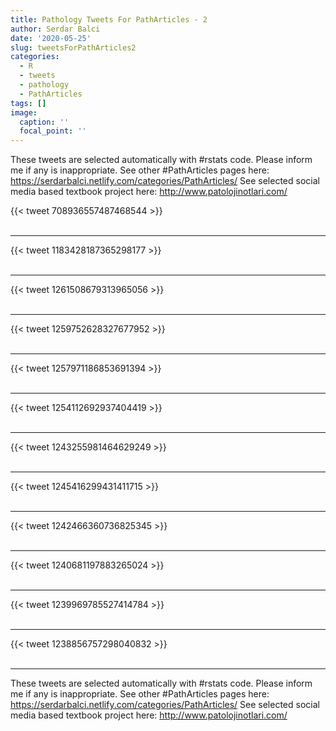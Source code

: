 ```yaml
---
title: Pathology Tweets For PathArticles - 2
author: Serdar Balci
date: '2020-05-25'
slug: tweetsForPathArticles2
categories:
  - R
  - tweets
  - pathology
  - PathArticles
tags: []
image:
  caption: ''
  focal_point: ''
---
```



These tweets are selected automatically with #rstats code. Please inform me if any is inappropriate.
See other #PathArticles pages here: https://serdarbalci.netlify.com/categories/PathArticles/ 
See selected social media based textbook project here: http://www.patolojinotlari.com/

{{< tweet 708936557487468544 >}}
<br>
<br>
<hr>
{{< tweet 1183428187365298177 >}}
<br>
<br>
<hr>
{{< tweet 1261508679313965056 >}}
<br>
<br>
<hr>
{{< tweet 1259752628327677952 >}}
<br>
<br>
<hr>
{{< tweet 1257971186853691394 >}}
<br>
<br>
<hr>
{{< tweet 1254112692937404419 >}}
<br>
<br>
<hr>
{{< tweet 1243255981464629249 >}}
<br>
<br>
<hr>
{{< tweet 1245416299431411715 >}}
<br>
<br>
<hr>
{{< tweet 1242466360736825345 >}}
<br>
<br>
<hr>
{{< tweet 1240681197883265024 >}}
<br>
<br>
<hr>
{{< tweet 1239969785527414784 >}}
<br>
<br>
<hr>
{{< tweet 1238856757298040832 >}}
<br>
<br>
<hr>


These tweets are selected automatically with #rstats code. Please inform me if any is inappropriate.
See other #PathArticles pages here: https://serdarbalci.netlify.com/categories/PathArticles/ 
See selected social media based textbook project here: http://www.patolojinotlari.com/
